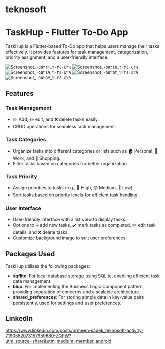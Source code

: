 # teknosoft

# TaskHup - Flutter To-Do App

TaskHup is a Flutter-based To-Do app that helps users manage their tasks effectively. It provides features for task management, categorization, priority assignment, and a user-friendly interface.

![Screenshot_٢٠٢٤٠٤٢٩_٠٥٥٢٢١](https://github.com/nrmeenmohamed/TEKNOSOFT/assets/128254998/d2068ca3-bf07-4e9a-b8c8-4fb3903d6601)
![Screenshot_٢٠٢٤٠٤٢٩_٠٥٥٢٤٥](https://github.com/nrmeenmohamed/TEKNOSOFT/assets/128254998/739823ce-605a-421b-9230-095c1687ff70)
![Screenshot_٢٠٢٤٠٤٢٩_٠٥٥٢٤٩](https://github.com/nrmeenmohamed/TEKNOSOFT/assets/128254998/fe407023-124d-4533-83ea-4557810b491f)
![Screenshot_٢٠٢٤٠٤٢٩_٠٥٥٢٥٢](https://github.com/nrmeenmohamed/TEKNOSOFT/assets/128254998/10a7cd8b-2fd6-4540-9339-c608a1a87c70)
![Screenshot_٢٠٢٤٠٤٢٩_٠٥٥٢٥٧](https://github.com/nrmeenmohamed/TEKNOSOFT/assets/128254998/099fe91d-7efd-4c5e-adf0-ae20140ab4c0)



## Features

### Task Management
- ✏️ Add, ✏️ edit, and ❌ delete tasks easily.
- CRUD operations for seamless task management.

### Task Categories
- Organize tasks into different categories or lists such as 🏠 Personal, 🏢 Work, and 🛒 Shopping.
- Filter tasks based on categories for better organization.

### Task Priority
- Assign priorities to tasks (e.g., 🔴 High, 🟡 Medium, 🔵 Low).
- Sort tasks based on priority levels for efficient task handling.

### User Interface
- User-friendly interface with a list view to display tasks.
- Options to ➕ add new tasks, ✔️ mark tasks as completed, ✏️ edit task details, and ❌ delete tasks.
- Customize background image to suit user preferences.

## Packages Used

TaskHup utilizes the following packages:

- **sqflite**: For local database storage using SQLite, enabling efficient task data management.
- **bloc**: For implementing the Business Logic Component pattern, providing separation of concerns and a scalable architecture.
- **shared_preferences**: For storing simple data in key-value pairs persistently, used for settings and user preferences.

## LinkedIn 

https://www.linkedin.com/posts/nrmeen-sadek_teknosoft-activity-7190552073157959680-ZQPW?utm_source=share&utm_medium=member_android